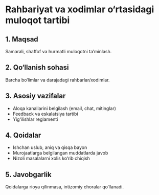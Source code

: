 # Rahbariyat va xodimlar o‘rtasidagi muloqot tartibi

## 1. Maqsad
Samarali, shaffof va hurmatli muloqotni ta’minlash.

## 2. Qo‘llanish sohasi
Barcha bo‘limlar va darajadagi rahbarlar/xodimlar.

## 3. Asosiy vazifalar
- Aloqa kanallarini belgilash (email, chat, mitinglar)
- Feedback va eskalatsiya tartibi
- Yig‘ilishlar reglamenti

## 4. Qoidalar
- Ishchan uslub, aniq va qisqa bayon
- Murojaatlarga belgilangan muddatlarda javob
- Nizoli masalalarni xolis ko‘rib chiqish

## 5. Javobgarlik
Qoidalarga rioya qilinmasa, intizomiy choralar qo‘llanadi.
